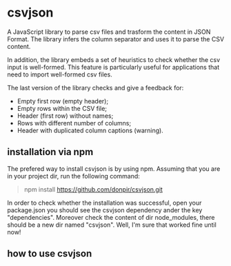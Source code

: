 # csvjson
A JavaScript library to parse csv files and trasform the content in JSON Format. The library infers the column separator and uses it to parse the CSV content.

In addition, the library embeds a set of heuristics to check whether the csv input is well-formed. This feature is particularly useful for applications that need to import well-formed csv files. 

The last version of the library checks and give a feedback for:

* Empty first row (empty header);
* Empty rows within the CSV file;
* Header (first row) without names;
* Rows with different number of columns;
* Header with duplicated column captions (warning).


## installation via npm 

The prefered way to install csvjson is by using npm. Assuming that you are in your project dir, run the following command:

> npm install https://github.com/donpir/csvjson.git

In order to check whether the installation was successful, open your package.json you should see the csvjson dependency ander the key "dependencies". Moreover check the content of dir node_modules, there should be a new dir named "csvjson". Well, I'm sure that worked fine until now!

## how to use csvjson






